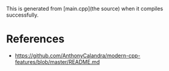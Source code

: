 This is generated from [main.cpp](the source) when it compiles successfully.

# References
- https://github.com/AnthonyCalandra/modern-cpp-features/blob/master/README.md

